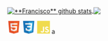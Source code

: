 <a href="https://github.com/FranciscoBatalha">
 <img align="center" src="https://github-readme-stats.vercel.app/api?username=FranciscoBatalha&show_icons=true&theme=dracula&line_height=27" alt="**Francisco** github stats"/>
</a>
<a href="https://github.com/FranciscoBatalha">
 <img align="center" src="https://github-readme-stats.vercel.app/api/top-langs/?username=FranciscoBatalha&layout=compact&langs_count=16&theme=dracula"/>
</a>


<p>
 
<div>
<img height="30" src="https://raw.githubusercontent.com/devicons/devicon/master/icons/html5/html5-original.svg">
<img height="30" src="https://raw.githubusercontent.com/devicons/devicon/master/icons/css3/css3-original.svg">
<img height="30" src="https://raw.githubusercontent.com/devicons/devicon/master/icons/javascript/javascript-plain.svg">
a
